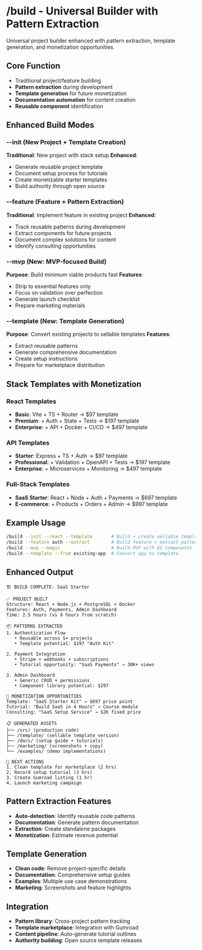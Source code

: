 # /build - Universal Builder with Pattern Extraction

Universal project builder enhanced with pattern extraction, template generation, and monetization opportunities.

## Core Function
- Traditional project/feature building
- **Pattern extraction** during development
- **Template generation** for future monetization
- **Documentation automation** for content creation
- **Reusable component** identification

## Enhanced Build Modes

### --init (New Project + Template Creation)
**Traditional**: New project with stack setup
**Enhanced**: 
- Generate reusable project template
- Document setup process for tutorials
- Create monetizable starter templates
- Build authority through open source

### --feature (Feature + Pattern Extraction)
**Traditional**: Implement feature in existing project
**Enhanced**:
- Track reusable patterns during development
- Extract components for future projects
- Document complex solutions for content
- Identify consulting opportunities

### --mvp (New: MVP-focused Build)
**Purpose**: Build minimum viable products fast
**Features**:
- Strip to essential features only
- Focus on validation over perfection
- Generate launch checklist
- Prepare marketing materials

### --template (New: Template Generation)
**Purpose**: Convert existing projects to sellable templates
**Features**:
- Extract reusable patterns
- Generate comprehensive documentation
- Create setup instructions
- Prepare for marketplace distribution

## Stack Templates with Monetization

### React Templates
- **Basic**: Vite + TS + Router → $97 template
- **Premium**: + Auth + State + Tests → $197 template  
- **Enterprise**: + API + Docker + CI/CD → $497 template

### API Templates  
- **Starter**: Express + TS + Auth → $97 template
- **Professional**: + Validation + OpenAPI + Tests → $197 template
- **Enterprise**: + Microservices + Monitoring → $497 template

### Full-Stack Templates
- **SaaS Starter**: React + Node + Auth + Payments → $697 template
- **E-commerce**: + Products + Orders + Admin → $997 template

## Example Usage
```bash
/build --init --react --template       # Build + create sellable template
/build --feature auth --extract        # Build feature + extract patterns  
/build --mvp --magic                   # Build MVP with AI components
/build --template --from existing-app  # Convert app to template
```

## Enhanced Output
```
🏗️ BUILD COMPLETE: SaaS Starter

✅ PROJECT BUILT
Structure: React + Node.js + PostgreSQL + Docker
Features: Auth, Payments, Admin Dashboard
Time: 2.5 hours (vs 8 hours from scratch)

📦 PATTERNS EXTRACTED
1. Authentication Flow
   • Reusable across 5+ projects
   • Template potential: $197 "Auth Kit"
   
2. Payment Integration  
   • Stripe + webhooks + subscriptions
   • Tutorial opportunity: "SaaS Payments" → 30K+ views

3. Admin Dashboard
   • Generic CRUD + permissions
   • Component library potential: $297

🎯 MONETIZATION OPPORTUNITIES
Template: "SaaS Starter Kit" → $697 price point
Tutorial: "Build SaaS in 4 Hours" → Course module
Consulting: "SaaS Setup Service" → $2K fixed price

📋 GENERATED ASSETS
├── /src/ (production code)
├── /template/ (sellable template version)
├── /docs/ (setup guide + tutorials)
├── /marketing/ (screenshots + copy)
└── /examples/ (demo implementations)

🚀 NEXT ACTIONS
1. Clean template for marketplace (2 hrs)
2. Record setup tutorial (3 hrs) 
3. Create Gumroad listing (1 hr)
4. Launch marketing campaign
```

## Pattern Extraction Features
- **Auto-detection**: Identify reusable code patterns
- **Documentation**: Generate pattern documentation
- **Extraction**: Create standalone packages
- **Monetization**: Estimate revenue potential

## Template Generation
- **Clean code**: Remove project-specific details
- **Documentation**: Comprehensive setup guides
- **Examples**: Multiple use case demonstrations
- **Marketing**: Screenshots and feature highlights

## Integration
- **Pattern library**: Cross-project pattern tracking
- **Template marketplace**: Integration with Gumroad
- **Content pipeline**: Auto-generate tutorial outlines
- **Authority building**: Open source template releases